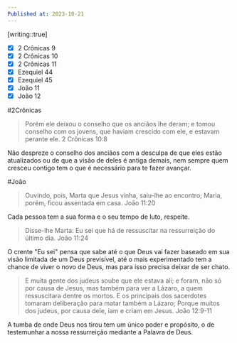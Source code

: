 ```yaml
---
Published at: 2023-10-21
---
```

[writing::true]

- [x] 2 Crônicas 9
- [x] 2 Crônicas 10
- [x] 2 Crônicas 11
- [x] Ezequiel 44
- [x] Ezequiel 45
- [x] João 11
- [x] João 12

#2Crônicas
> Porém ele deixou o conselho que os anciãos lhe deram; e tomou conselho com os jovens, que haviam crescido com ele, e estavam perante ele.
> 2 Crônicas 10:8

Não despreze o conselho dos anciãos com a desculpa de que eles estão atualizados ou de que a visão de deles é antiga demais, nem sempre quem cresceu contigo tem o que é necessário para te fazer avançar.

#João
> Ouvindo, pois, Marta que Jesus vinha, saiu-lhe ao encontro; Maria, porém, ficou assentada em casa.
> João 11:20

Cada pessoa tem a sua forma e o seu tempo de luto, respeite.

> Disse-lhe Marta: Eu sei que há de ressuscitar na ressurreição do último dia.
> João 11:24

O crente "Eu sei" pensa que sabe até o que Deus vai fazer baseado em sua visão limitada de um Deus previsível, até o mais experimentado tem a chance de viver o novo de Deus, mas para isso precisa deixar de ser chato.

>E muita gente dos judeus soube que ele estava ali; e foram, não só por causa de Jesus, mas também para ver a Lázaro, a quem ressuscitara dentre os mortos.
	E os principais dos sacerdotes tomaram deliberação para matar também a Lázaro;
	Porque muitos dos judeus, por causa dele, iam e criam em Jesus.
	João 12:9-11

A tumba de onde Deus nos tirou tem um único poder e propósito, o de testemunhar a nossa ressurreição mediante a Palavra de Deus.